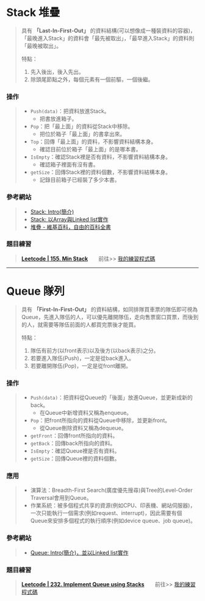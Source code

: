 # Stack 堆疊
> 具有 **「Last-In-First-Out」** 的資料結構(可以想像成一種裝資料的容器)，「最晚進入Stack」的資料會「最先被取出」，「最早進入Stack」的資料則「最晚被取出」。 
> 
> 特點： 
> 1. 先入後出，後入先出。  
> 2. 除頭尾節點之外，每個元素有一個前驅，一個後繼。   

### 操作
> *  `Push(data)`：把資料放進Stack。
>    * 把書放進箱子。
> *  `Pop`：把「最上面」的資料從Stack中移除。
>    * 把位於箱子「最上面」的書拿出來。
> *  `Top`：回傳「最上面」的資料，不影響資料結構本身。
>    * 確認目前位於箱子「最上面」的是哪本書。
> *  `IsEmpty`：確認Stack裡是否有資料，不影響資料結構本身。
>    * 確認箱子裡面有沒有書。
> *  `getSize`：回傳Stack裡的資料個數，不影響資料結構本身。
>    * 記錄目前箱子已經裝了多少本書。

### 參考網站  
> *  [Stack: Intro(簡介)](http://alrightchiu.github.io/SecondRound/stack-introjian-jie.html)  
> *  [Stack: 以Array與Linked list實作](http://alrightchiu.github.io/SecondRound/stack-yi-arrayyu-linked-listshi-zuo.html)  
> *  [堆疊 - 維基百科，自由的百科全書](https://zh.wikipedia.org/wiki/%E5%A0%86%E6%A0%88)  

### 題目練習
>  [**Leetcode | 155. Min Stack**](https://leetcode.com/problems/min-stack/)　　前往>> [我的練習程式碼](https://github.com/chenjanice/Data-Structure_2019/blob/master/week3/Min%20Stack.ipynb)  
-----------------------------------------------------------------------------------------------------------------------------------

# Queue 隊列
> 具有 **「First-In-First-Out」** 的資料結構，如同排隊買車票的隊伍即可視為Queue，先進入隊伍的人，可以優先離開隊伍，走向售票窗口買票，而後到的人，就需要等隊伍前面的人都買完票後才能買。
>
> 特點：
> 1. 隊伍有前方(以front表示)以及後方(以back表示)之分。
> 2. 若要進入隊伍(Push)，一定是從back進入。
> 3. 若要離開隊伍(Pop)，一定是從front離開。

### 操作
> * `Push(data)`：把資料從Queue的「後面」放進Queue，並更新成新的back。
>    * 在Queue中新增資料又稱為enqueue。
> * `Pop`：把front所指向的資料從Queue中移除，並更新front。
>   * 從Queue刪除資料又稱為dequeue。
> * `getFront`：回傳front所指向的資料。
> * `getBack`：回傳back所指向的資料。
> * `IsEmpty`：確認Queue裡是否有資料。
> * `getSize`：回傳Queue裡的資料個數。

### 應用
> * 演算法：Breadth-First Search(廣度優先搜尋)與Tree的Level-Order Traversal會用到Queue。
> * 作業系統：被多個程式共享的資源(例如CPU、印表機、網站伺服器)，一次只能執行一個需求(例如request、interrupt)，因此需要有個Queue來安排多個程式的執行順序(例如device queue、job queue)。

### 參考網站 
> *  [Queue: Intro(簡介)，並以Linked list實作](http://alrightchiu.github.io/SecondRound/queue-introjian-jie-bing-yi-linked-listshi-zuo.html)

### 題目練習
>  [**Leetcode | 232. Implement Queue using Stacks**](https://leetcode.com/problems/implement-queue-using-stacks/)　　前往>> [我的練習程式碼](https://github.com/chenjanice/Data-Structure_2019/blob/master/week3/Queue.ipynb) 
